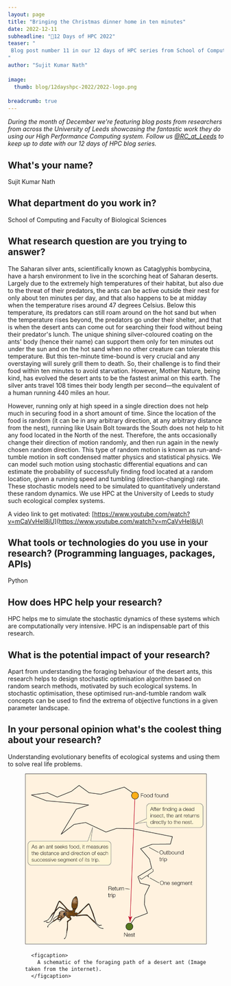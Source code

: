 ```yaml
---
layout: page
title: "Bringing the Christmas dinner home in ten minutes"
date: 2022-12-11
subheadline: "🎄12 Days of HPC 2022"
teaser: "
 Blog post number 11 in our 12 days of HPC series from School of Computing and Faculty of Biological Sciences!
"
author: "Sujit Kumar Nath"

image:
  thumb: blog/12dayshpc-2022/2022-logo.png

breadcrumb: true
---
```


_During the month of December we're featuring blog posts from researchers from across the University of Leeds showcasing the fantastic work they do using our High Performance Computing system. Follow us [@RC_at_Leeds](https://twitter.com/RC_at_leeds) to keep up to date with our 12 days of HPC blog series._

## What's your name?

Sujit Kumar Nath

## What department do you work in?

School of Computing and Faculty of Biological Sciences

## What research question are you trying to answer?

The Saharan silver ants, scientifically known as Cataglyphis bombycina, have a harsh environment to live in the scorching heat of Saharan deserts. Largely due to the extremely high temperatures of their habitat, but also due to the threat of their predators,  the ants can be active outside their nest for only about ten minutes per day, and that also happens to be at midday when the temperature rises around 47 degrees Celsius. Below this temperature, its predators can still roam around on the hot sand but when the temperature rises beyond, the predators go under their shelter, and that is when the desert ants can come out for searching their food without being their predator's lunch. The unique shining silver-coloured coating on the ants' body (hence their name) can support them only for ten minutes out under the sun and on the hot sand when no other creature can tolerate this temperature. But this ten-minute time-bound is very crucial and any overstaying will surely grill them to death. So, their challenge is to find their food within ten minutes to avoid starvation.  However, Mother Nature, being kind, has evolved the desert ants to be the fastest animal on this earth. The silver ants travel 108 times their body length per second—the equivalent of a human running 440 miles an hour. 

However, running only at high speed in a single direction does not help much in securing food in a short amount of time. Since the location of the food is random (it can be in any arbitrary direction, at any arbitrary distance from the nest), running like Usain Bolt towards the South does not help to hit any food located in the North of the nest. Therefore, the ants occasionally change their direction of motion randomly, and then run again in the newly chosen random direction. This type of random motion is known as run-and-tumble motion in soft condensed matter physics and statistical physics. We can model such motion using stochastic differential equations and can estimate the probability of successfully finding food located at a random location, given a running speed and tumbling (direction-changing) rate. These stochastic models need to be simulated to quantitatively understand these random dynamics. We use HPC at the University of Leeds to study such ecological complex systems. 

A video link to get motivated: 
[https://www.youtube.com/watch?v=mCaVvHeI8jU](https://www.youtube.com/watch?v=mCaVvHeI8jU)

## What tools or technologies do you use in your research? (Programming languages, packages, APIs)

Python

## How does HPC help your research?

HPC helps me to simulate the stochastic dynamics of these systems which are computationally very intensive. HPC is an indispensable part of this research.

## What is the potential impact of your research?

Apart from understanding the foraging behaviour of the desert ants, this research helps to design stochastic optimisation algorithm based on random search methods, motivated by such ecological systems. In stochastic optimisation, these optimised run-and-tumble random walk concepts can be used to find the extrema of objective functions in a given parameter landscape. 

## In your personal opinion what's the coolest thing about your research?

Understanding evolutionary benefits of ecological systems and using them to solve real life problems. 






  


<figure>
<div class='column' style='display:flex;'>


  <div class='row'>
    <img src="/images/blog/12dayshpc-2022/desertAnt_Sujit_Nath.jpg"
    alt="A schematic of a foraging ant" />
    
      
      <figcaption>
        A schematic of the foraging path of a desert ant (Image taken from the internet).
      </figcaption>    
    
  </div>

</div>

</figure>
